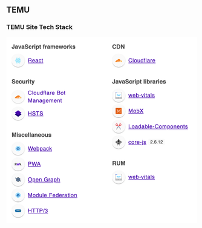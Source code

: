 ## TEMU
### TEMU Site Tech Stack

![image-20240202002344271](https://raw.githubusercontent.com/huyixi/Pics/main/uPic/image-20240202002344271.png)
